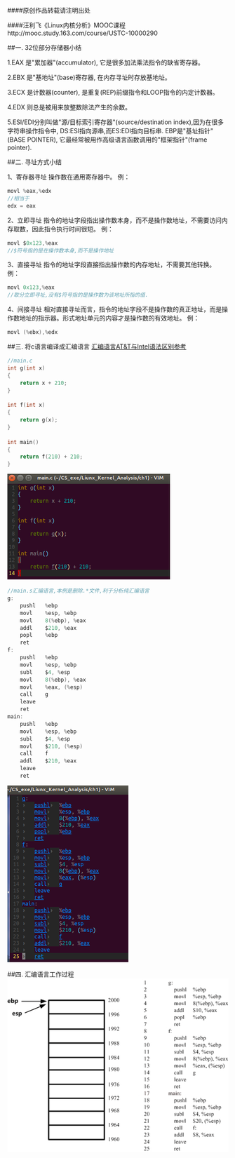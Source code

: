 
####原创作品转载请注明出处

####汪利飞《Linux内核分析》MOOC课程http://mooc.study.163.com/course/USTC-10000290


##一. 32位部分存储器小结

1.EAX 是"累加器"(accumulator), 它是很多加法乘法指令的缺省寄存器。

2.EBX 是"基地址"(base)寄存器, 在内存寻址时存放基地址。

3.ECX 是计数器(counter), 是重复(REP)前缀指令和LOOP指令的内定计数器。

4.EDX 则总是被用来放整数除法产生的余数。

5.ESI/EDI分别叫做"源/目标索引寄存器"(source/destination index),因为在很多字符串操作指令中, DS:ESI指向源串,而ES:EDI指向目标串.
EBP是"基址指针"(BASE POINTER), 它最经常被用作高级语言函数调用的"框架指针"(frame pointer).




##二. 寻址方式小结

1、寄存器寻址
操作数在通用寄存器中。
例：

```c
movl %eax,%edx
//相当于
edx = eax
```

2、立即寻址
指令的地址字段指出操作数本身，而不是操作数地址，不需要访问内存取数，因此指令执行时间很短。
例：

```c
movl $0x123,%eax
//$符号指的是在操作数本身,而不是操作地址
```

3、直接寻址
指令的地址字段直接指出操作数的内存地址，不需要其他转换。
例：

```c
movl 0x123,%eax
//取分立即寻址,没有$符号指的是操作数为该地址所指的值.
```

4、间接寻址
相对直接寻址而言，指令的地址字段不是操作数的真正地址，而是操作数地址的指示器。形式地址单元的内容才是操作数的有效地址。
例：

```c
movl (%ebx),%edx
```


##三. 将c语言编译成汇编语言
[汇编语言AT&T与Intel语法区别参考](http://www.ibm.com/developerworks/cn/linux/l-assembly/)

```c
//main.c
int g(int x)
{
    return x + 210;
}

int f(int x)
{
    return g(x);
}

int main()
{
    return f(210) + 210;
}
```
![main.c](shell_ch1_c.png)

```c
//main.s汇编语言,本例是删除.*文件,利于分析纯汇编语言
g:
	pushl	%ebp
	movl	%esp, %ebp
	movl	8(%ebp), %eax
	addl	$210, %eax
	popl	%ebp
	ret
f:
	pushl	%ebp
	movl	%esp, %ebp
	subl	$4, %esp
	movl	8(%ebp), %eax
	movl	%eax, (%esp)
	call	g
	leave
	ret
main:
	pushl	%ebp
	movl	%esp, %ebp
	subl	$4, %esp
	movl	$210, (%esp)
	call	f
	addl	$210, %eax
	leave
	ret
```
![main.s](huibian_main_s_after.png)

##四. 汇编语言工作过程
![explain](explain_for_the_s_in_kernel_ch1.gif)
